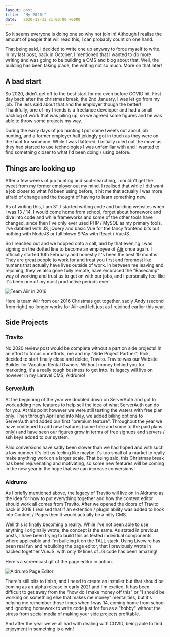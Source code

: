 ```yaml
---
layout: post
title:  "My 2020!"
date:   2020-12-31 21:00:00 +0000
---
```


So it seems everyone is doing one so why not join in! Although I realise the amount of people that will read this, I can probably count on one hand.

That being said, I decided to write one up anyway to force myself to write. In my last post, back in October, I mentioned that I wanted to do more writing and was going to be building a CMS and blog about that. Well, the building has been taking place, the writing not so much. More on that later!

## A bad start

So 2020, didn't get off to the best start for me even before COVID hit. First day back after the christmas break, the 2nd January, I was let go from my job. The less said about that and the employer though the better! Thankfully, one of my friends is a freelance developer and had a small backlog of work that was piling up, so we agreed some figures and he was able to throw some projects my way.

During the early days of job hunting I put some tweets out about job hunting, and a former employer half jokingly got in touch as they were on the hunt for someone. While I was flattered, I initially ruled out the move as they had started to use technologies I was unfamiliar with and I wanted to find something closer to what I'd been doing / using before.

## Things are looking up

After a few weeks of job hunting and soul-searching, I couldn't get the tweet from my former employer out my mind. I realised that while I did want a job closer to what I'd been using before, it hit me that actually I was more afraid of change and the thought of having to learn something new.

As of writing this, I am 31. I started writing code and building websites when I was 13 / 14. I would come home from school, forget about homework and dive into code and while frameworks and some of the other tools have changed, since then I've only ever used PHP / MySQL as my primary tools. I've dabbled with JS, jQuery and basic Vue for the fancy frontend bits but nothing with NodeJS or full blown SPAs with React / VueJS.

So I reached out and we hopped onto a call, and by that evening I was signing on the dotted line to become an employee of [Aiir](https://aiir.com) once again. I officially started 10th February and honestly it's been the best 10 months. They are great people to work for and treat you first and foremost like humans that actually have lives outside of work. In between me leaving and rejoining, they've also gone fully remote, have embraced the "Basecamp" way of working and trust us to get on with our jobs, and I personally feel like it's been one of my most productive periods ever!

![Team Aiir in 2016](https://mikebarlow.co.uk/img/teamaiir.jpeg "Team Aiir in 2016")

Here is team Aiir from our 2016 Christmas get together, sadly Andy (second from right) no longer works for Aiir and left just as I rejoined earlier this year.

## Side Projects

### Travito 

No 2020 review post would be complete without a part on side projects! In an effort to focus our efforts, me and my "Side Project Partner", Rick, decided to start finally close and delete, Travito. Travito was our Website Builder for Vacation Rental Owners. Without money behind you for marketing, it's a really tough business to get into. Its legacy will live on however in my Laravel CMS, Aldrumo!

### ServerAuth

At the beginning of the year we doubled down on ServerAuth and got to work adding new features to help sell the idea of what ServerAuth can do for you. At this point however we were still testing the waters with free plan only. Then through April and into May, we added billing options to ServerAuth and added our first "premium feature". Throughout the year we have continued to add new features (some free and some to the paid plans only!) and have seen our figures grow in terms of free signups and servers / ssh keys added to our system. 

Paid conversions have sadly been slower than we had hoped and with such a low number it's left us feeling like maybe it's too small of a market to really make anything work on a larger scale. That being said, this Christmas break has been rejuvenating and motivating, so some new features will be coming in the new year in the hope that we can increase conversions! 

### Aldrumo

As I briefly mentioned above, the legacy of Travito will live on in Aldrumo as the idea for how to put everything together and how the content editor should work all comes from Travito. After we opened the doors of Travito back in 2018 I realised that if an extention / plugin ability was added to hook into Content / Pages then it would actually be a nifty CMS. 

Well this is finally becoming a reality. While I've not been able to use anything I originally wrote, the concept is the same. As stated in previous posts, I have been trying to build this as tested individual components where applicable and I'm building it on the TALL stack. Using Livewire has been real fun and rebuilding the page editor, that I previously wrote in hacked together VueJS, with only 19 lines of JS code has been amazing!

Here's a screencast gif of the page editor in action.

![Aldrumo Page Editor](https://mikebarlow.co.uk/img/aldrumo-pages.gif "Aldrumo Page Editor")

There's still bits to finish, and I need to create an installer but that should be coming as an alpha release in early 2021 and I'm excited. It has been difficult to get away from the "how do I make money off this" or "I should be working on something else that makes me money" mentalities, but it's helping me remember those times when I was 14, coming home from school and ignoring homework to write code just for fun as a "hobby" without the stress from social media of making your side projects profitable.

And after the year we've all had with dealing with COVID, being able to find enjoyment in something is a win!


